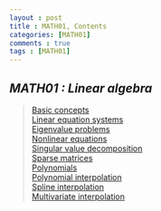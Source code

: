 ```yaml
---
layout : post
title : MATH01, Contents
categories: [MATH01]
comments : true
tags : [MATH01]
---
```


## _MATH01 : Linear algebra_

> <a href='https://userdyk-github.github.io/math01/MATH01-Basic-concepts.html'>Basic concepts</a><br>
> <a href='https://userdyk-github.github.io/math01/MATH01-Linear-equation-systems.html'>Linear equation systems</a><br>
> <a href='https://userdyk-github.github.io/math01/MATH01-Eigenvalue-problems.html'>Eigenvalue problems</a><br>
> <a href='https://userdyk-github.github.io/math01/MATH01-Nonlinear-equations.html'>Nonlinear equations</a><br>
> <a href='https://userdyk-github.github.io/math01/MATH01-Singular-value-decomposition.html'>Singular value decomposition</a><br>
> <a href='https://userdyk-github.github.io/math01/MATH01-Sparse-matrices.html'>Sparse matrices</a><br>
> <a href='https://userdyk-github.github.io/math01/MATH01-.html'>Polynomials</a><br>
> <a href='https://userdyk-github.github.io/math01/MATH01-.html'>Polynomial interpolation </a><br>
> <a href='https://userdyk-github.github.io/math01/MATH01-.html'>Spline interpolation</a><br>
> <a href='https://userdyk-github.github.io/math01/MATH01-.html'>Multivariate interpolation</a><br>
